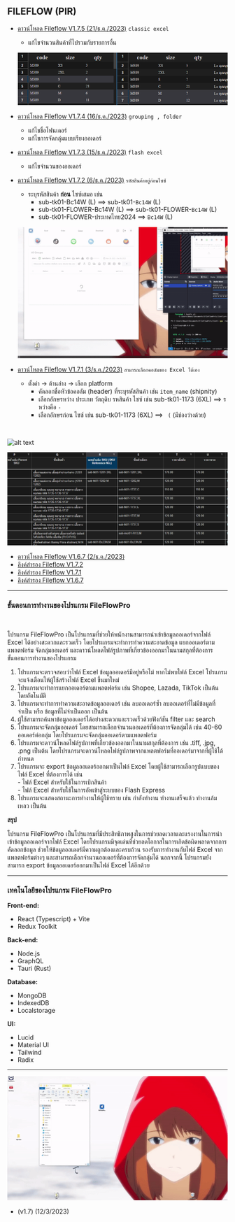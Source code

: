 ## FILEFLOW (PIR)

- [ดาวน์โหลด Fileflow V1.7.5 (21/ธ.ค./2023)](https://drive.usercontent.google.com/download?id=1sZp2-02Z-trcWT_atzUj0dPKz401IPhE&export=download&authuser=2&confirm=t&uuid=aa406def-03d6-48eb-b75e-023dc93a50bd&at=APZUnTWXLy6XODFmGIxIcsF0LlwH:1703130848941)
  `classic excel`

  - แก้ไขจำนวนสินค้าที่ไปรวมกับรายการอื่น

  ![alt text](https://github.com/newsix6/download/blob/main/FileFlowPro/content/FileFlowPro_1.7.5.png?raw=true)

- [ดาวน์โหลด Fileflow V1.7.4 (16/ธ.ค./2023)](https://drive.usercontent.google.com/download?id=1iTXnXtsYlSjXnj501TtA493g711ryULn&export=download&authuser=2&confirm=t&uuid=51eae5f3-17d7-41b9-b0cc-9cd56be33890&at=APZUnTVYl17mo0wtqE5a79xOr4nZ:1702727145928)
  `grouping , folder`

  - แก้ไขชื่อโฟนเดอร์
  - แก้ไขการจัดกลุ่มแบบเรียงออเดอร์

- [ดาวน์โหลด Fileflow V1.7.3 (15/ธ.ค./2023)](https://drive.usercontent.google.com/download?id=1v6Q4pW08UtBJrcLMnam4IlPMCuZprQIo&export=download&authuser=2&confirm=t&uuid=c25c4faa-4261-4b5b-a8e0-c29b738f1f8a&at=APZUnTWcYQh7uiey4mhaZJKXry_x:1702602971280)
  `flash excel `

  - แก้ไขจำนวนของออเดอร์

- [ดาวน์โหลด Fileflow V1.7.2 (6/ธ.ค./2023)](https://drive.usercontent.google.com/download?id=1zhDHMPKqnOCyADp50V7ha-1rHBazMFbv&export=download&authuser=2&confirm=t&uuid=d524663c-19d2-42df-aee4-1c46ec3b7227&at=APZUnTXEa9dDJSDkgTaEvwSB5EYV:1701829591083)
  `รหัสสินค้าอยู่ก่อนไซซ์`

  - ระบุรหัสสินค้า <b>ก่อน</b> ไซซ์เสมอ เช่น
    - sub-tk01-Bc14W (L) ==> sub-tk01-`Bc14W` (L)
    - sub-tk01-FLOWER-Bc14W (L) ==> sub-tk01-FLOWER-`Bc14W` (L)
    - sub-tk01-FLOWER-ประเทศไทย2024 ==> `Bc14W` (L)

  ![v1.7.2](https://github.com/newsix6/download/blob/main/FileFlowPro/content/fileflowV1.7.2.gif)

- [ดาวน์โหลด Fileflow V1.7.1 (3/ธ.ค./2023)](https://drive.usercontent.google.com/download?id=1CqRH6CrWtV3Adep58A66Kjc4eXgqojbh&export=download&authuser=2&confirm=t&uuid=f86c5fca-0162-4661-bd78-e7d170831602&at=APZUnTUeVRYdKi48lhkOSZEi9D5N%3A1701599843080)
  `สามารถเลือกคอลัมของ Excel ได้เอง`

  - ตั้งค่า -> ด้านล่าง -> เลือก platform
    - คัดลอกชื่อหัวข้อคอลัม (header) ที่ระบุรหัสสินค้า เช่น `item_name` (shipnity)
    - เลือกอักษรหว่าง ประเภท วัตถุดิบ รหสินค้า ไซซ์ เช่น sub-tk01-1173 (6XL) ==> รหว่างคือ `-`
    - เลือกอักษรก่อน ไซซ์ เช่น sub-tk01-1173 (6XL) ==> ` (` (มีช่องว่างด้วย)

<br>

![alt text](https://github.com/newsix6/download/blob/main/content/FileFlowPro/fileflowV1.7.2.gif?raw=true)

![alt text](https://github.com/newsix6/download/blob/main/FileFlowPro/content/excel_column.png?raw=true)

- [ดาวน์โหลด Fileflow V1.6.7 (2/ธ.ค./2023)](https://drive.usercontent.google.com/download?id=1AWv1F_OhyxMi5IUyIH4JyiWEGvaYpCTm&export=download&authuser=2&confirm=t&uuid=4a3b13d7-7c1e-4cf9-95f1-1b101da1f8ff&at=APZUnTW4_b5_q88WotqKlmCjDaDs:1701518760474)
- [ลิงค์สำรอง Fileflow V1.7.2](https://drive.google.com/file/d/1zhDHMPKqnOCyADp50V7ha-1rHBazMFbv/view?usp=drive_link)
- [ลิงค์สำรอง Fileflow V1.7.1](https://drive.google.com/file/d/1CqRH6CrWtV3Adep58A66Kjc4eXgqojbh/view?usp=drive_link)
- [ลิงค์สำรอง Fileflow V1.6.7](https://drive.google.com/file/d/1AWv1F_OhyxMi5IUyIH4JyiWEGvaYpCTm/view?usp=drive_link)

<hr>

### ขั้นตอนการทำงานของโปรแกรม FileFlowPro

<br>

โปรแกรม FileFlowPro เป็นโปรแกรมที่ช่วยให้พนักงานสามารถนำเข้าข้อมูลออเดอร์จากไฟล์ Excel ได้อย่างสะดวกและรวดเร็ว โดยโปรแกรมจะทำการทำความสะอาดข้อมูล แยกออเดอร์ตามแพลตฟอร์ม จัดกลุ่มออเดอร์ และดาวน์โหลดไฟล์รูปภาพที่เกี่ยวข้องออกมาในนามสกุลที่ต้องการ
<br>
ขั้นตอนการทำงานของโปรแกรม

1. โปรแกรมจะตรวจสอบว่าไฟล์ Excel ข้อมูลออเดอร์มีอยู่หรือไม่ หากไม่พบไฟล์ Excel โปรแกรมจะแจ้งเตือนให้ผู้ใช้สร้างไฟล์ Excel ขึ้นมาใหม่
2. โปรแกรมจะทำการแยกออเดอร์ตามแพลตฟอร์ม เช่น Shopee, Lazada, TikTok เป็นต้น โดยอัตโนมัติ
3. โปรแกรมจะทำการทำความสะอาดข้อมูลออเดอร์ เช่น ลบออเดอร์ซ้ำ ลบออเดอร์ที่ไม่มีข้อมูลที่จำเป็น หรือ ข้อมูลที่ไม่จำเป็นออก เป็นต้น
4. ผู้ใช้สามารถค้นหาข้อมูลออเดอร์ได้อย่างสะดวกและรวดเร็วด้วยฟังก์ชัน filter และ search
5. โปรแกรมจะจัดกลุ่มออเดอร์ โดยสามารถเลือกจำนวนออเดอร์ที่ต้องการจัดกลุ่มได้ เช่น 40-60 ออเดอร์ต่อกลุ่ม โดยโปรแกรมจะจัดกลุ่มออเดอร์ตามแพลตฟอร์ม
6. โปรแกรมจะดาวน์โหลดไฟล์รูปภาพที่เกี่ยวข้องออกมาในนามสกุลที่ต้องการ เช่น .tiff, .jpg, .png เป็นต้น โดยโปรแกรมจะดาวน์โหลดไฟล์รูปภาพจากแพลตฟอร์มที่ออเดอร์มาจากที่ผู้ใช้ได้กำหนด
7. โปรแกรมจะ export ข้อมูลออเดอร์ออกมาเป็นไฟล์ Excel โดยผู้ใช้สามารถเลือกรูปแบบของไฟล์ Excel ที่ต้องการได้ เช่น
   <br>- ไฟล์ Excel สำหรับใช้ในการเบิกสินค้า
   <br>- ไฟล์ Excel สำหรับใช้ในการอัพเข้าสู่ระบบของ Flash Express
8. โปรแกรมจะแสดงสถานะการทำงานให้ผู้ใช้ทราบ เช่น กำลังทำงาน ทำงานเสร็จแล้ว ทำงานล้มเหลว เป็นต้น

<b>สรุป</b>

โปรแกรม FileFlowPro เป็นโปรแกรมที่มีประสิทธิภาพสูงในการช่วยลดเวลาและแรงงานในการนำเข้าข้อมูลออเดอร์จากไฟล์ Excel โดยโปรแกรมมีจุดเด่นที่ช่วยลดโอกาสในการเกิดข้อผิดพลาดจากการคัดลอกข้อมูล ช่วยให้ข้อมูลออเดอร์มีความถูกต้องและครบถ้วน รองรับการทำงานกับไฟล์ Excel จากแพลตฟอร์มต่างๆ และสามารถเลือกจำนวนออเดอร์ที่ต้องการจัดกลุ่มได้ นอกจากนี้ โปรแกรมยังสามารถ export ข้อมูลออเดอร์ออกมาเป็นไฟล์ Excel ได้อีกด้วย

<hr>

### เทคโนโลยีของโปรแกรม FileFlowPro

<b>Front-end:</b>
<br>

- React (Typescript) + Vite
- Redux Toolkit

<b>Back-end:</b>
<br>

- Node.js
- GraphQL
- Tauri (Rust)

<b>Database:</b>
<br>

- MongoDB
- IndexedDB
- Localstorage

<b>UI:</b>
<br>

- Lucid
- Material UI
- Tailwind
- Radix

 <hr>

![alt text](https://github.com/newsix6/download/blob/main/FileFlowPro/content/FileFlowPro.gif?raw=true)
<br>

- (v1.7) (12/3/2023)
